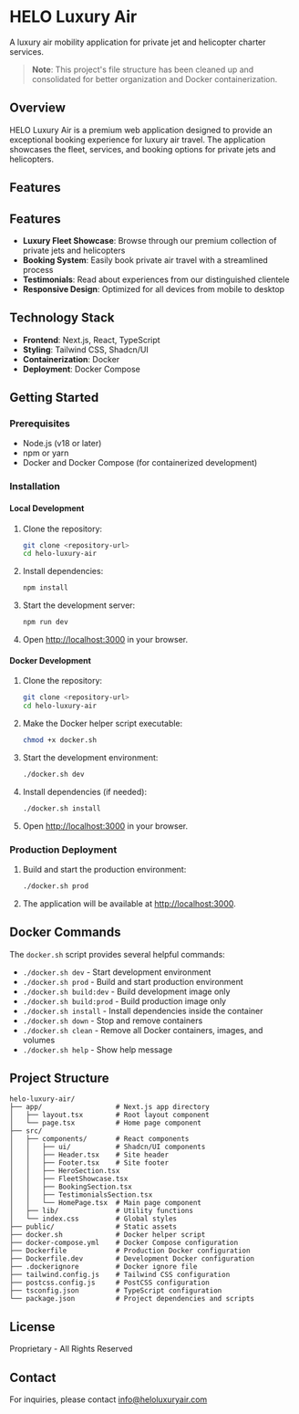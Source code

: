 # HELO Luxury Air

A luxury air mobility application for private jet and helicopter charter services.

> **Note**: This project's file structure has been cleaned up and consolidated for better organization and Docker containerization.

## Overview

HELO Luxury Air is a premium web application designed to provide an exceptional booking experience for luxury air travel. The application showcases the fleet, services, and booking options for private jets and helicopters.

## Features
## Features

- **Luxury Fleet Showcase**: Browse through our premium collection of private jets and helicopters
- **Booking System**: Easily book private air travel with a streamlined process
- **Testimonials**: Read about experiences from our distinguished clientele
- **Responsive Design**: Optimized for all devices from mobile to desktop

## Technology Stack

- **Frontend**: Next.js, React, TypeScript
- **Styling**: Tailwind CSS, Shadcn/UI
- **Containerization**: Docker
- **Deployment**: Docker Compose

## Getting Started

### Prerequisites

- Node.js (v18 or later)
- npm or yarn
- Docker and Docker Compose (for containerized development)

### Installation

#### Local Development

1. Clone the repository:
   ```bash
   git clone <repository-url>
   cd helo-luxury-air
   ```

2. Install dependencies:
   ```bash
   npm install
   ```

3. Start the development server:
   ```bash
   npm run dev
   ```

4. Open [http://localhost:3000](http://localhost:3000) in your browser.

#### Docker Development

1. Clone the repository:
   ```bash
   git clone <repository-url>
   cd helo-luxury-air
   ```

2. Make the Docker helper script executable:
   ```bash
   chmod +x docker.sh
   ```

3. Start the development environment:
   ```bash
   ./docker.sh dev
   ```

4. Install dependencies (if needed):
   ```bash
   ./docker.sh install
   ```

5. Open [http://localhost:3000](http://localhost:3000) in your browser.

### Production Deployment

1. Build and start the production environment:
   ```bash
   ./docker.sh prod
   ```

2. The application will be available at [http://localhost:3000](http://localhost:3000).

## Docker Commands

The `docker.sh` script provides several helpful commands:

- `./docker.sh dev` - Start development environment
- `./docker.sh prod` - Build and start production environment
- `./docker.sh build:dev` - Build development image only
- `./docker.sh build:prod` - Build production image only
- `./docker.sh install` - Install dependencies inside the container
- `./docker.sh down` - Stop and remove containers
- `./docker.sh clean` - Remove all Docker containers, images, and volumes
- `./docker.sh help` - Show help message

## Project Structure

```
helo-luxury-air/
├── app/                  # Next.js app directory
│   ├── layout.tsx        # Root layout component
│   └── page.tsx          # Home page component
├── src/
│   ├── components/       # React components
│   │   ├── ui/           # Shadcn/UI components
│   │   ├── Header.tsx    # Site header
│   │   ├── Footer.tsx    # Site footer
│   │   ├── HeroSection.tsx
│   │   ├── FleetShowcase.tsx
│   │   ├── BookingSection.tsx
│   │   ├── TestimonialsSection.tsx
│   │   └── HomePage.tsx  # Main page component
│   ├── lib/              # Utility functions
│   └── index.css         # Global styles
├── public/               # Static assets
├── docker.sh             # Docker helper script
├── docker-compose.yml    # Docker Compose configuration
├── Dockerfile            # Production Docker configuration
├── Dockerfile.dev        # Development Docker configuration
├── .dockerignore         # Docker ignore file
├── tailwind.config.js    # Tailwind CSS configuration
├── postcss.config.js     # PostCSS configuration
├── tsconfig.json         # TypeScript configuration
└── package.json          # Project dependencies and scripts
```

## License

Proprietary - All Rights Reserved

## Contact

For inquiries, please contact [info@heloluxuryair.com](mailto:info@heloluxuryair.com) 